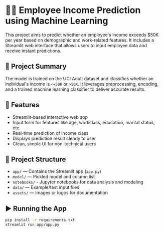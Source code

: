 # 🧑‍💼 Employee Income Prediction using Machine Learning

This project aims to predict whether an employee's income exceeds $50K per year based on demographic and work-related features. It includes a Streamlit web interface that allows users to input employee data and receive instant predictions.

## 📌 Project Summary

The model is trained on the UCI Adult dataset and classifies whether an individual's income is `<=50K` or `>50K`. It leverages preprocessing, encoding, and a trained machine learning classifier to deliver accurate results.

## 🚀 Features

- Streamlit-based interactive web app
- Input form for features like age, workclass, education, marital status, etc.
- Real-time prediction of income class
- Displays prediction result clearly to user
- Clean, simple UI for non-technical users

## 📁 Project Structure

- `app/` — Contains the Streamlit app (`app.py`)
- `model/` — Pickled model and column list
- `notebooks/` - Jupyter notebooks for data analysis and modeling
- `data/` — Example/test input files
- `assets/` — Images or logos for documentation

## ▶️ Running the App

```bash
pip install -r requirements.txt
streamlit run app/app.py


